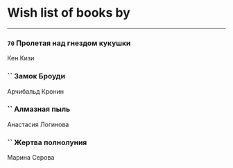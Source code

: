 # Wish list of books by [](https://ok.ru/profile/536771522733)
---

### `70` Пролетая над гнездом кукушки
Кен Кизи

### `` Замок Броуди
Арчибальд Кронин

### `` Алмазная пыль
Анастасия Логинова

### `` Жертва полнолуния
Марина Серова

